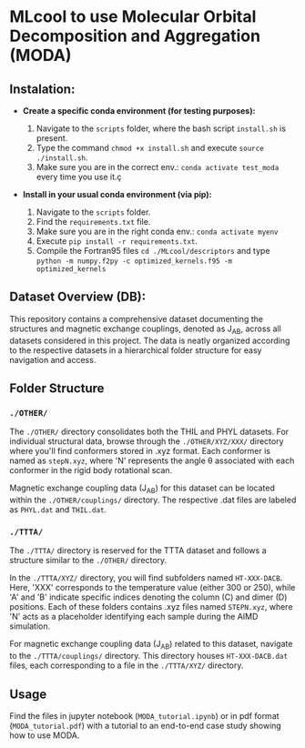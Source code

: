 # MLcool to use Molecular Orbital Decomposition and Aggregation (MODA)

## Instalation:
- **Create a specific conda environment (for testing purposes):**
    1) Navigate to the `scripts` folder, where the bash script `install.sh` is present.
    2) Type the command `chmod +x install.sh` and execute `source ./install.sh`.
    3) Make sure you are in the correct env.: `conda activate test_moda` every time you use it.ç


- **Install in your usual conda environment (via pip):**
    1) Navigate to the `scripts` folder.
    2) Find the `requirements.txt` file.
    3) Make sure you are in the right conda env.: `conda activate myenv`
    4) Execute `pip install -r requirements.txt`.
    5) Compile the Fortran95 files `cd ./MLcool/descriptors` and type `python -m numpy.f2py -c optimized_kernels.f95 -m optimized_kernels`

## Dataset Overview (DB):
This repository contains a comprehensive dataset documenting the structures and magnetic exchange couplings, denoted as J<sub>AB</sub>, across all datasets considered in this project. The data is neatly organized according to the respective datasets in a hierarchical folder structure for easy navigation and access.

## Folder Structure
### `./OTHER/` 
The `./OTHER/` directory consolidates both the THIL and PHYL datasets.
For individual structural data, browse through the `./OTHER/XYZ/XXX/` directory where you'll find conformers stored in .xyz format. Each conformer is named as `stepN.xyz`, where 'N' represents the angle &theta; associated with each conformer in the rigid body rotational scan.

Magnetic exchange coupling data (J<sub>AB</sub>) for this dataset can be located within the `./OTHER/couplings/` directory. The respective .dat files are labeled as `PHYL.dat` and `THIL.dat`.

### `./TTTA/` 

The `./TTTA/` directory is reserved for the TTTA dataset and follows a structure similar to the `./OTHER/` directory.

In the `./TTTA/XYZ/` directory, you will find subfolders named `HT-XXX-DACB`. Here, 'XXX' corresponds to the temperature value (either 300 or 250), while 'A' and 'B' indicate specific indices denoting the column (C) and dimer (D) positions. Each of these folders contains .xyz files named `STEPN.xyz`, where 'N' acts as a placeholder identifying each sample during the AIMD simulation.

For magnetic exchange coupling data (J<sub>AB</sub>) related to this dataset, navigate to the `./TTTA/couplings/` directory. This directory houses `HT-XXX-DACB.dat` files, each corresponding to a file in the `./TTTA/XYZ/` directory.

## Usage

Find the files in jupyter notebook (`MODA_tutorial.ipynb`) or in pdf format (`MODA_tutorial.pdf`) with a tutorial to an end-to-end case study showing how to use MODA.

